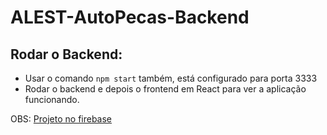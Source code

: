# ALEST-AutoPecas-Backend

## Rodar o Backend: 

* Usar o comando `npm start` também, está configurado para porta 3333
* Rodar o backend e depois o frontend em React para ver a aplicação funcionando. 


OBS: [Projeto no firebase](https://console.firebase.google.com/u/0/project/alest-desafio/overview?hl=pt)
